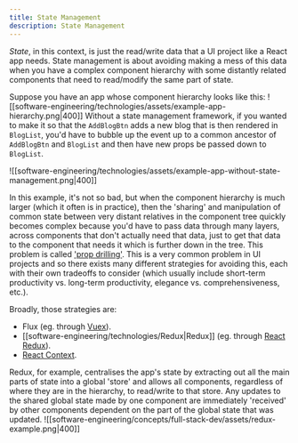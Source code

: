 ```yaml
---
title: State Management
description: State Management
---
```


*State*, in this context, is just the read/write data that a UI project like a React app needs. State management is about avoiding making a mess of this data when you have a complex component hierarchy with some distantly related components that need to read/modify the same part of state.

Suppose you have an app whose component hierarchy looks like this:
![[software-engineering/technologies/assets/example-app-hierarchy.png|400]]
Without a state management framework, if you wanted to make it so that the `AddBlogBtn` adds a new blog that is then rendered in `BlogList`, you'd have to bubble up the event up to a common ancestor of `AddBlogBtn` and `BlogList` and then have new props be passed down to `BlogList`.

![[software-engineering/technologies/assets/example-app-without-state-management.png|400]]

In this example, it's not so bad, but when the component hierarchy is much larger (which it often is in practice), then the 'sharing' and manipulation of common state between very distant relatives in the component tree quickly becomes complex because you'd have to pass data through many layers, across components that don't actually need that data, just to get that data to the component that needs it which is further down in the tree. This problem is called ['prop drilling'](https://kentcdodds.com/blog/prop-drilling). This is a very common problem in UI projects and so there exists many different strategies for avoiding this, each with their own tradeoffs to consider (which usually include short-term productivity vs. long-term productivity, elegance vs. comprehensiveness, etc.).

Broadly, those strategies are:
- Flux (eg. through [Vuex](https://vuex.vuejs.org/)).
- [[software-engineering/technologies/Redux|Redux]] (eg. through [React Redux](https://react-redux.js.org/)).
- [React Context](https://reactjs.org/docs/context.html).

Redux, for example, centralises the app's state by extracting out all the main parts of state into a global 'store' and allows all components, regardless of where they are in the hierarchy, to read/write to that store. Any updates to the shared global state made by one component are immediately 'received' by other components dependent on the part of the global state that was updated.
![[software-engineering/concepts/full-stack-dev/assets/redux-example.png|400]]


